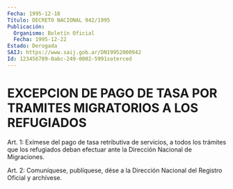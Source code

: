 ```yaml
---
Fecha: 1995-12-18
Título: DECRETO NACIONAL 942/1995
Publicación:
  Organismo: Boletín Oficial
  Fecha: 1995-12-22
Estado: Derogada
SAIJ: https://www.saij.gob.ar/DN19952000942
Id: 123456789-0abc-249-0002-5991soterced
---
```

# EXCEPCION DE PAGO DE TASA POR TRAMITES MIGRATORIOS A LOS REFUGIADOS

<a id="1"></a>
Art. 1: Exímese del pago de tasa retributiva de servicios, a todos los trámites que los refugiados deban efectuar ante la Dirección Nacional de Migraciones.

<a id="2"></a>
Art. 2: Comuníquese, publíquese, dése a la Dirección Nacional del Registro Oficial y archívese.